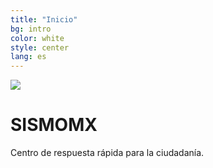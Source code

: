 ```yaml
---
title: "Inicio"
bg: intro
color: white
style: center
lang: es
---
```


<div class="main-logo">
  <img src="assets/svg/logotype.svg">
</div>

# SISMOMX

Centro de respuesta rápida para la ciudadanía.
